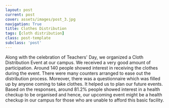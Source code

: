 ```yaml
---
layout: post
current: post
cover: assets/images/post_3.jpg
navigation: True
title: Clothes Distribution
tags: [cloth distribution]
class: post-template
subclass: 'post'
---
```


Along with the celebration of Teachers' Day, we organized a Cloth Distribution Event at our campus. We received a very good amount of participation. Around 140 people showed interest in receiving the clothes during the event. There were many counters arranged to ease out the distribution process. Moreover, there was a questionnaire which was filled up by anyone coming to take clothes. It helped us to plan our future events. Based on the responses, around 81.2% people showed interest in a health checkup to be organised and hence, our upcoming event might be a health checkup in our campus for those who are unable to afford this basic facility.